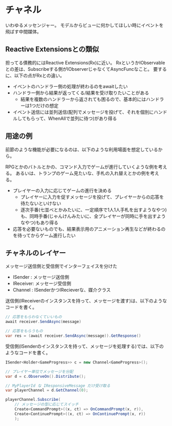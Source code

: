 ﻿# チャネル

いわゆるメッセンジャー。
モデルからビューに何かしてほしい時にイベントを飛ばす中間媒体。

## Reactive Extensionsとの類似

担ってる債務的にはReactive Extensions(Rx)に近い。
RxというかIObservableとの差は、Subscribeする側がIObserverじゃなくてAsyncFuncなこと。
要するに、以下の点がRxとの違い。

- イベントのハンドラー側の処理が終わるのをawaitしたい
- ハンドラー側から結果が返ってくる/結果を受け取りたいことがある
  - 結果を複数のハンドラーから返されても困るので、基本的にはハンドラーは1つだけの想定
- イベント送信には並列送信(配列でメッセージを投げて、それを個別にハンドルしてもらって、WhenAllで並列に待つ)があり得る

## 用途の例

前節のような機能が必要になるのは、以下のような利用場面を想定しているから。

RPGとかのバトルとかの、コマンド入力でゲームが進行していくような例を考える。
あるいは、トランプのゲーム見たいな、手札の入れ替えとかの例を考える。

- プレイヤーの入力に応じてゲームの進行を決める
  - プレイヤーに入力を促すメッセージを投げて、プレイヤーからの応答を待たないといけない
  - 逐次手番(七並べとかみたいに、一定順序で1人1人手札を出すようなやつ)も、同時手番(じゃんけんみたいに、全プレイヤーが同時に手を出すようなやつ)もあり得る
- 応答を必要ないものでも、結果表示用のアニメーション再生などが終わるのを待ってからゲーム進行したい

## チャネルのレイヤー

メッセージ送信側と受信側でインターフェイスを分けた

- ISender<T>  : メッセージ送信側
- IReceiver<T>: メッセージ受信側
- Channel<T>  : ISenderかつIRecieverな、媒介クラス

送信側(IReceiverのインスタンスを持って、メッセージを渡す)は、以下のようなコードを書く。

```cs
// 応答をもらわなくていいもの
await receiver.SendAsync(message)

// 応答をもらうもの
var res = (await receiver.SendAsync(message)).GetResponse()
```

受信側(ISenderのインスタンスを持って、メッセージを処理する)では、以下のようなコードを書く。

```cs
ISender<Holder<GameProgress>> c = new Channel<GameProgress>();

// プレイヤー単位でメッセージを分配
var d = c.ObserveOn().Distribute();

// MyPlayerId な IResponsiveMessage だけ受け取る
var playerChannel = d.GetChannel(0);

playerChannel.Subscribe(
    // メッセージの型に応じてスイッチ
    Create<CommandPrompt>((x, ct) => OnCommandPrompt(x, r)),
    Create<ContinuePrompt>((x, ct) => OnContinuePrompt(x, r))
    );
```
